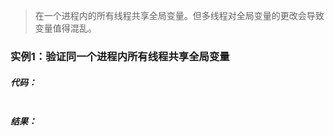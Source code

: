 > 在一个进程内的所有线程共享全局变量。但多线程对全局变量的更改会导致变量值得混乱。

### 实例1：验证同一个进程内所有线程共享全局变量

##### 代码：

```

```

##### 结果：

```

```



